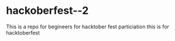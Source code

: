 # hackoberfest--2
This is a repo for begineers for hacktober fest particiation
this is for hacktoberfest
